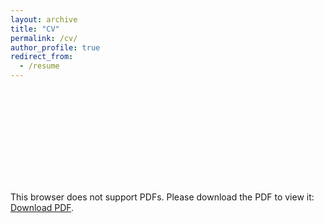 ```yaml
---
layout: archive
title: "CV"
permalink: /cv/
author_profile: true
redirect_from:
  - /resume
---
```


<!-- Embed PDF within the page -->
<object data="/files/Jay_Bailey.pdf" type="application/pdf" width="100%" height="600px">
    <embed src="/files/Jay_Bailey.pdf" type="application/pdf" />
    <!-- Fallback link for browsers that don't support embedding -->
    <p>This browser does not support PDFs. Please download the PDF to view it: <a href="/files/Jay_Bailey.pdf">Download PDF</a>.</p>
</object>
